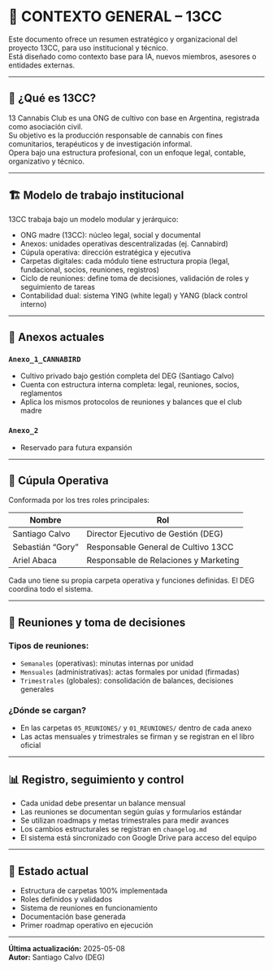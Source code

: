 # 🧠 CONTEXTO GENERAL – 13CC

Este documento ofrece un resumen estratégico y organizacional del proyecto 13CC, para uso institucional y técnico.  
Está diseñado como contexto base para IA, nuevos miembros, asesores o entidades externas.

---

## 🌿 ¿Qué es 13CC?

13 Cannabis Club es una ONG de cultivo con base en Argentina, registrada como asociación civil.  
Su objetivo es la producción responsable de cannabis con fines comunitarios, terapéuticos y de investigación informal.  
Opera bajo una estructura profesional, con un enfoque legal, contable, organizativo y técnico.

---

## 🏗️ Modelo de trabajo institucional

13CC trabaja bajo un modelo modular y jerárquico:

- ONG madre (13CC): núcleo legal, social y documental
- Anexos: unidades operativas descentralizadas (ej. Cannabird)
- Cúpula operativa: dirección estratégica y ejecutiva
- Carpetas digitales: cada módulo tiene estructura propia (legal, fundacional, socios, reuniones, registros)
- Ciclo de reuniones: define toma de decisiones, validación de roles y seguimiento de tareas
- Contabilidad dual: sistema YING (white legal) y YANG (black control interno)

---

## 🧩 Anexos actuales

### `Anexo_1_CANNABIRD`
- Cultivo privado bajo gestión completa del DEG (Santiago Calvo)
- Cuenta con estructura interna completa: legal, reuniones, socios, reglamentos
- Aplica los mismos protocolos de reuniones y balances que el club madre

### `Anexo_2`
- Reservado para futura expansión

---

## 🧠 Cúpula Operativa

Conformada por los tres roles principales:

| Nombre              | Rol                                     |
|---------------------|------------------------------------------|
| Santiago Calvo      | Director Ejecutivo de Gestión (DEG)      |
| Sebastián “Gory”    | Responsable General de Cultivo 13CC      |
| Ariel Abaca         | Responsable de Relaciones y Marketing    |

Cada uno tiene su propia carpeta operativa y funciones definidas. El DEG coordina todo el sistema.

---

## 📅 Reuniones y toma de decisiones

### Tipos de reuniones:
- `Semanales` (operativas): minutas internas por unidad
- `Mensuales` (administrativas): actas formales por unidad (firmadas)
- `Trimestrales` (globales): consolidación de balances, decisiones generales

### ¿Dónde se cargan?
- En las carpetas `05_REUNIONES/` y `01_REUNIONES/` dentro de cada anexo
- Las actas mensuales y trimestrales se firman y se registran en el libro oficial

---

## 📊 Registro, seguimiento y control

- Cada unidad debe presentar un balance mensual
- Las reuniones se documentan según guías y formularios estándar
- Se utilizan roadmaps y metas trimestrales para medir avances
- Los cambios estructurales se registran en `changelog.md`
- El sistema está sincronizado con Google Drive para acceso del equipo

---

## 📌 Estado actual

- Estructura de carpetas 100% implementada
- Roles definidos y validados
- Sistema de reuniones en funcionamiento
- Documentación base generada
- Primer roadmap operativo en ejecución

---

**Última actualización:** 2025-05-08  
**Autor:** Santiago Calvo (DEG)
